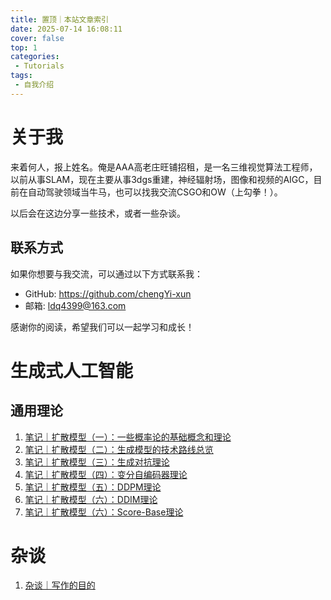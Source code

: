 ```yaml
---
title: 置顶｜本站文章索引
date: 2025-07-14 16:08:11
cover: false
top: 1
categories:
 - Tutorials
tags:
 - 自我介绍
---
```


# 关于我

来着何人，报上姓名。俺是AAA高老庄旺铺招租，是一名三维视觉算法工程师，以前从事SLAM，现在主要从事3dgs重建，神经辐射场，图像和视频的AIGC，目前在自动驾驶领域当牛马，也可以找我交流CSGO和OW（上勾拳！）。

以后会在这边分享一些技术，或者一些杂谈。

## 联系方式

如果你想要与我交流，可以通过以下方式联系我：

- GitHub: https://github.com/chengYi-xun
- 邮箱: ldq4399@163.com
  
感谢你的阅读，希望我们可以一起学习和成长！

# 生成式人工智能
## 通用理论
1. [笔记｜扩散模型（一）：一些概率论的基础概念和理论](../1-generation-basic-theory)
2. [笔记｜扩散模型（二）：生成模型的技术路线总览](../2-generation-model)
3. [笔记｜扩散模型（三）：生成对抗理论](../3-GAN-theory)
4. [笔记｜扩散模型（四）：变分自编码器理论](../4-VAE-theory)
5. [笔记｜扩散模型（五）：DDPM理论](../6-ddpm)
6. [笔记｜扩散模型（六）：DDIM理论](../7-ddim)
7. [笔记｜扩散模型（六）：Score-Base理论](../8-score-match)

# 杂谈
1. [杂谈｜写作的目的](../5-some_think)

<!-- # 
## 基础理论

## GAN

## 扩散架构

## Score Matching

## Flow Matching -->